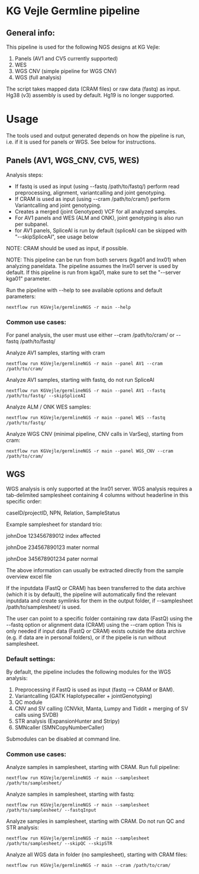 # KG Vejle Germline pipeline

## General info:
This pipeline is used for the following NGS designs at KG Vejle:
1. Panels (AV1 and CV5 currently supported)
2. WES
3. WGS CNV (simple pipeline for WGS CNV)
4. WGS (full analysis)

The script takes mapped data (CRAM files) or raw data (fastq) as input.
Hg38 (v3) assembly is used by default. Hg19 is no longer supported. 



# Usage

The tools used and output generated depends on how the pipeline is run, i.e. if it is used for panels or WGS. See below for instructions.



## Panels (AV1, WGS_CNV, CV5, WES)

Analysis steps:
- If fastq is used as input (using --fastq /path/to/fastq/) perform read preprocessing, alignment, variantcalling and joint genotyping.
- If CRAM is used as input (using --cram /path/to/cram/) perform Variantcalling and joint genotyping.
- Creates a merged (joint Genotyped) VCF for all analyzed samples.
- For AV1 panels and WES (ALM and ONK), joint genotyping is also run per subpanel.
- for AV1 panels, SpliceAI is run by default (spliceAI can be skipped with "--skipSpliceAI", see usage below

NOTE: CRAM should be used as input, if possible.

NOTE: This pipeline can be run from both servers (kga01 and lnx01) when analyzing paneldata. The pipeline assumes the lnx01 server is used by default. If this pipeline is run from kga01, make sure to set the "--server kga01" parameter.

Run the pipeline with --help to see available options and default parameters:

    nextflow run KGVejle/germlineNGS -r main --help




### Common use cases:

For panel analysis, the user must use either --cram /path/to/cram/ or --fastq /path/to/fastq/ 

Analyze AV1 samples, starting with cram
   
    nextflow run KGVejle/germlineNGS -r main --panel AV1 --cram /path/to/cram/

Analyze AV1 samples, starting with fastq, do not run SpliceAI
   
    nextflow run KGVejle/germlineNGS -r main --panel AV1 --fastq /path/to/fastq/ --skipSpliceAI

Analyze ALM / ONK WES samples:

    nextflow run KGVejle/germlineNGS -r main --panel WES --fastq /path/to/fastq/

Analyze WGS CNV (minimal pipeline, CNV calls in VarSeq), starting from cram:

    nextflow run KGVejle/germlineNGS -r main --panel WGS_CNV --cram /path/to/cram/



## WGS

WGS analysis is only supported at the lnx01 server. 
WGS analysis requires a tab-delimited samplesheet containing 4 columns without headerline in this specific order:

caseID/projectID, NPN, Relation, SampleStatus

Example samplesheet for standard trio:

johnDoe 123456789012    index   affected 

johnDoe 234567890123    mater   normal

johnDoe 345678901234    pater   normal

The above information can usually be extracted directly from the sample overview excel file

If the inputdata (FastQ or CRAM) has been transferred to the data archive (which it is by default), the pipeline will automatically find the relevant inputdata and create symlinks for them in the output folder, if --samplesheet /path/to/samplesheet/ is used.

The user can point to a specific folder containing raw data (FastQ) using the --fastq option or alignment data (CRAM) using the --cram option
This is only needed if input data (FastQ or CRAM) exists outside the data archive (e.g. if data are in personal folders), or if the pipelie is run without samplesheet.

### Default settings:

By default, the pipeline includes the following modules for the WGS analysis:

1. Preprocessing if FastQ is used as input (fastq --> CRAM or BAM).
2. Variantcalling (GATK Haplotypecaller + jointGenotyping)
3. QC module 
4. CNV and SV calling (CNVkit, Manta, Lumpy and Tiddit + merging of SV calls using SVDB)
5. STR analysis (ExpansionHunter and Stripy)
6. SMNcaller (SMNCopyNumberCaller)

Submodules can be disabled at command line.



### Common use cases:

Analyze samples in samplesheet, starting with CRAM. Run full pipeline:
   
    nextflow run KGVejle/germlineNGS -r main --samplesheet /path/to/samplesheet/


Analyze samples in samplesheet, starting with fastq:
   
    nextflow run KGVejle/germlineNGS -r main --samplesheet /path/to/samplesheet/ --fastqInput 
    

Analyze samples in samplesheet, starting with CRAM. Do not run QC and STR analysis:
   
    nextflow run KGVejle/germlineNGS -r main --samplesheet /path/to/samplesheet/ --skipQC --skipSTR


Analyze all WGS data in folder (no samplesheet), starting with CRAM files:

    nextflow run KGVejle/germlineNGS -r main --cram /path/to/cram/ 













